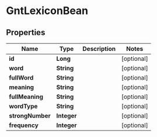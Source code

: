 
# GntLexiconBean

## Properties
Name | Type | Description | Notes
------------ | ------------- | ------------- | -------------
**id** | **Long** |  |  [optional]
**word** | **String** |  |  [optional]
**fullWord** | **String** |  |  [optional]
**meaning** | **String** |  |  [optional]
**fullMeaning** | **String** |  |  [optional]
**wordType** | **String** |  |  [optional]
**strongNumber** | **Integer** |  |  [optional]
**frequency** | **Integer** |  |  [optional]



